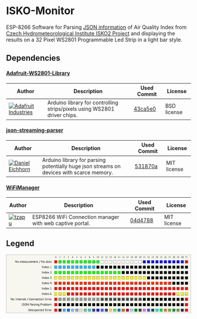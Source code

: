 # ISKO-Monitor

ESP-8266 Software for Parsing [JSON information](http://portal.chmi.cz/files/portal/docs/uoco/web_generator/aqindex_cze.json) of Air Quality Index from [Czech Hydrometeorological Institute ISKO2 Project](http://portal.chmi.cz/files/portal/docs/uoco/web_generator/actual_hour_data_CZ.html) and displaying the results on a 32 Pixel WS2801 Programmable Led Strip in a light bar style.

## Dependencies

#### [Adafruit-WS2801-Library](https://github.com/adafruit/Adafruit-WS2801-Library)
| Author    | Description    | Used Commit   | License   |
| ------- | -------------- | ------------- | --------- |
| [![Adafruit Industries](https://avatars1.githubusercontent.com/u/181069?s=48 "Adafruit Industries")](https://github.com/adafruit) | Arduino library for controlling strips/pixels using WS2801 driver chips. | [43ca5e0](https://github.com/adafruit/Adafruit-WS2801-Library/tree/43ca5e0bc78e51722418eb1f5099eba972e6fa95) | BSD license |

#### [json-streaming-parser](https://github.com/squix78/json-streaming-parser)
| Author    | Description    | Used Commit   | License   |
| ------- | -------------- | ------------- | --------- |
| [![Daniel Eichhorn](https://avatars2.githubusercontent.com/u/716822?s=48 "Daniel Eichhorn")](https://github.com/squix78) | Arduino library for parsing potentially huge json streams on devices with scarce memory. | [531870a](https://github.com/squix78/json-streaming-parser/tree/531870ac432e5c240706fc854e28d4b3222d4926) | MIT license |

#### [WiFiManager](https://github.com/tzapu/WiFiManager)
| Author    | Description    | Used Commit   | License   |
| ------- | -------------- | ------------- | --------- |
| [![tzapu](https://avatars2.githubusercontent.com/u/2983312?s=48 "tzapu")](https://github.com/tzapu) | ESP8266 WiFi Connection manager with web captive portal. | [04d4788](https://github.com/tzapu/WiFiManager/commit/04d47882a7d662b46bb1b1dbecfe786e5bc9efa4) | MIT license |

## Legend
![LED Strip Legend](/Docs/images/legend.png?raw=true "LED Strip Legend")